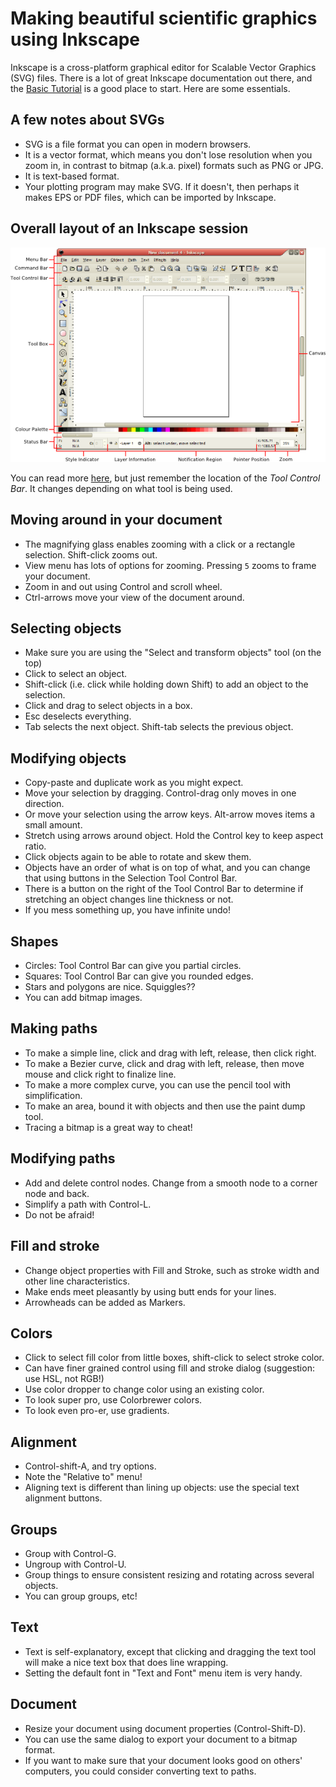 # Making beautiful scientific graphics using Inkscape

Inkscape is a cross-platform graphical editor for Scalable Vector Graphics (SVG) files.
There is a lot of great Inkscape documentation out there, and the [Basic Tutorial](https://inkscape.org/en/doc/basic/tutorial-basic.html) is a good place to start.
Here are some essentials.

## A few notes about SVGs
* SVG is a file format you can open in modern browsers.
* It is a vector format, which means you don't lose resolution when you zoom in, in contrast to bitmap (a.k.a. pixel) formats such as PNG or JPG.
* It is text-based format.
* Your plotting program may make SVG. If it doesn't, then perhaps it makes EPS or PDF files, which can be imported by Inkscape.

## Overall layout of an Inkscape session
![](images/inkscape-window.png)

You can read more [here](http://en.flossmanuals.net/inkscape/introduction/the-inkscape-interface/), but just remember the location of the *Tool Control Bar*.
It changes depending on what tool is being used.


## Moving around in your document
* The magnifying glass enables zooming with a click or a rectangle selection. Shift-click zooms out.
* View menu has lots of options for zooming. Pressing `5` zooms to frame your document.
* Zoom in and out using Control and scroll wheel.
* Ctrl-arrows move your view of the document around.


## Selecting objects
* Make sure you are using the "Select and transform objects" tool (on the top)
* Click to select an object.
* Shift-click (i.e. click while holding down Shift) to add an object to the selection.
* Click and drag to select objects in a box.
* Esc deselects everything.
* Tab selects the next object. Shift-tab selects the previous object.


## Modifying objects
* Copy-paste and duplicate work as you might expect.
* Move your selection by dragging. Control-drag only moves in one direction.
* Or move your selection using the arrow keys. Alt-arrow moves items a small amount.
* Stretch using arrows around object. Hold the Control key to keep aspect ratio.
* Click objects again to be able to rotate and skew them.
* Objects have an order of what is on top of what, and you can change that using buttons in the Selection Tool Control Bar.
* There is a button on the right of the Tool Control Bar to determine if stretching an object changes line thickness or not.
* If you mess something up, you have infinite undo!

## Shapes
* Circles: Tool Control Bar can give you partial circles.
* Squares: Tool Control Bar can give you rounded edges.
* Stars and polygons are nice. Squiggles??
* You can add bitmap images.

## Making paths
* To make a simple line, click and drag with left, release, then click right.
* To make a Bezier curve, click and drag with left, release, then move mouse and click right to finalize line.
* To make a more complex curve, you can use the pencil tool with simplification.
* To make an area, bound it with objects and then use the paint dump tool.
* Tracing a bitmap is a great way to cheat!

## Modifying paths
* Add and delete control nodes. Change from a smooth node to a corner node and back.
* Simplify a path with Control-L.
* Do not be afraid!

## Fill and stroke
* Change object properties with Fill and Stroke, such as stroke width and other line characteristics.
* Make ends meet pleasantly by using butt ends for your lines.
* Arrowheads can be added as Markers.

## Colors
* Click to select fill color from little boxes, shift-click to select stroke color.
* Can have finer grained control using fill and stroke dialog (suggestion: use HSL, not RGB!)
* Use color dropper to change color using an existing color.
* To look super pro, use Colorbrewer colors.
* To look even pro-er, use gradients.

## Alignment
* Control-shift-A, and try options.
* Note the "Relative to" menu!
* Aligning text is different than lining up objects: use the special text alignment buttons.

## Groups
* Group with Control-G.
* Ungroup with Control-U.
* Group things to ensure consistent resizing and rotating across several objects.
* You can group groups, etc!

## Text
* Text is self-explanatory, except that clicking and dragging the text tool will make a nice text box that does line wrapping.
* Setting the default font in "Text and Font" menu item is very handy.

## Document
* Resize your document using document properties (Control-Shift-D).
* You can use the same dialog to export your document to a bitmap format.
* If you want to make sure that your document looks good on others' computers, you could consider converting text to paths.

<!--
## Advanced techniques:
* finding something by color
* Edit > Select Same > Fill Color
-->
